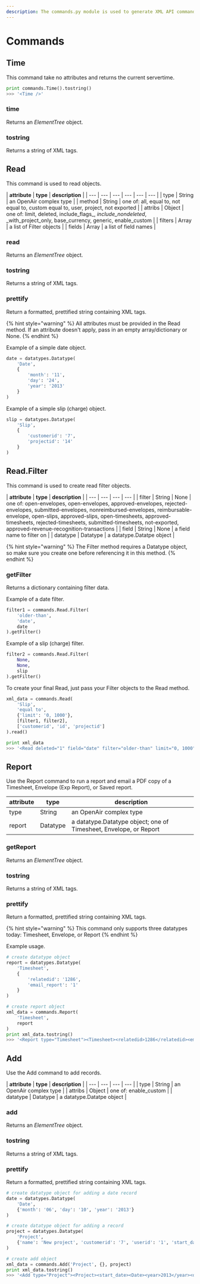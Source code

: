 ```yaml
---
description: The commands.py module is used to generate XML API command tags.
---
```


# Commands

## Time

This command take no attributes and returns the current servertime.

```python
print commands.Time().tostring()
>>> '<Time />'
```

### time

Returns an _ElementTree_ object.

### tostring

Returns a string of XML tags.

## Read

This command is used to read objects.

| **attribute** | **type** | **description** |
| --- | --- | --- | --- | --- | --- |
| type | String | an OpenAir complex type |
| method | String | one of: all, equal to, not equal to, custom equal to, user, project, not exported |
| attribs | Object | one of: limit, deleted, include\_flags_, _include\_nondeleted_, _with\_project\_only, base\_currency, generic, enable\_custom |
| filters | Array | a list of Filter objects |
| fields | Array | a list of field names |

### read

Returns an _ElementTree_ object.

### tostring

Returns a string of XML tags.

### prettify

Return a formatted, prettified string containing XML tags.

{% hint style="warning" %}
All attributes must be provided in the Read method. If an attribute doesn't apply, pass in an empty array/dictionary or None.
{% endhint %}

Example of a simple date object.

```python
date = datatypes.Datatype(
    'Date',
    {
        'month': '11',
        'day': '24',
        'year': '2013'
    }
)
```

Example of a simple slip \(charge\) object.

```python
slip = datatypes.Datatype(
    'Slip',
    {
        'customerid': '7',
        'projectid': '14'
    }
)
```

## Read.Filter

This command is used to create read filter objects.

| **attribute** | **type** | **description** |
| --- | --- | --- | --- |
| filter | String \| None | one of: open-envelopes, open-envelopes, approved-envelopes, rejected-envelopes, submitted-envelopes, nonreimbursed-envelopes, reimbursable-envelope, open-slips, approved-slips, open-timesheets, approved-timesheets, rejected-timesheets, submitted-timesheets, not-exported, approved-revenue-recognition-transactions |
| field | String \| None | a field name to filter on |
| datatype | Datatype | a datatype.Datatpe object |

{% hint style="warning" %}
The Filter method requires a Datatype object, so make sure you create one before referencing it in this method.
{% endhint %}

### getFilter

Returns a dictionary containing filter data.

Example of a date filter.

```python
filter1 = commands.Read.Filter(
    'older-than',
    'date',
    date
).getFilter()
```

Example of a slip \(charge\) filter.

```python
filter2 = commands.Read.Filter(
    None,
    None,
    slip
).getFilter()
```

To create your final Read, just pass your Filter objects to the Read method.

```python
xml_data = commands.Read(
    'Slip',
    'equal to',
    {'limit': '0, 1000'},
    [filter1, filter2],
    ['customerid', 'id', 'projectid']
).read()

print xml_data
>>> '<Read deleted="1" field="date" filter="older-than" limit="0, 1000" method="equal to" type="Slip"><Date><year>2013</year><day>24</day><month>11</month></Date><Slip><projectid>14</projectid><customerid>7</customerid></Slip><_Return><customerid /><id /><projectid /></_Return></Read>'
```

## Report

Use the Report command to run a report and email a PDF copy of a Timesheet, Envelope \(Exp Report\), or Saved report.

| **attribute** | **type** | **description** |
| --- | --- | --- |
| type | String | an OpenAir complex type |
| report | Datatype | a datatype.Datatype object; one of Timesheet, Envelope, or Report |

### getReport

Returns an _ElementTree_ object.

### tostring

Returns a string of XML tags.

### prettify

Return a formatted, prettified string containing XML tags.

{% hint style="warning" %}
This command only supports three datatypes today: Timesheet, Envelope, or Report
{% endhint %}

Example usage.

```python
# create datatype object
report = datatypes.Datatype(
    'Timesheet',
    {
        'relatedid': '1286',
        'email_report': '1'
    }
)

# create report object
xml_data = commands.Report(
    'Timesheet',
    report
)
print xml_data.tostring()
>>> '<Report type="Timesheet"><Timesheet><relatedid>1286</relatedid><email_report>1</email_report></Timesheet></Report>'
```

## Add

Use the Add command to add records.

| **attribute** | **type** | **description** |
| --- | --- | --- | --- |
| type | String | an OpenAir complex type |
| attribs | Object | one of: enable\_custom |
| datatype | Datatype | a datatype.Datatpe object |

### add

Returns an _ElementTree_ object.

### tostring

Returns a string of XML tags.

### prettify

Return a formatted, prettified string containing XML tags.

```python
# create datatype object for adding a date record
date = datatypes.Datatype(
    'Date',
    {'month': '06', 'day': '10', 'year': '2013'}
)

# create datatype object for adding a record
project = datatypes.Datatype(
    'Project',
    {'name': 'New project', 'customerid': '7', 'userid': '1', 'start_date': date}
)

# create add object
xml_data = commands.Add('Project', {}, project)
print xml_data.tostring()
>>> '<Add type="Project"><Project><start_date><Date><year>2013</year><day>10</day><month>06</month></Date></start_date><userid>1</userid><name>New project</name><customerid>7</customerid></Project></Add>'
```

